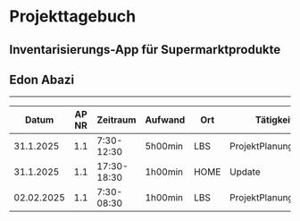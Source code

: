 # Projekttagebuch
## Inventarisierungs-App für Supermarktprodukte
## Edon Abazi
---
Datum|AP NR|Zeitraum|Aufwand|Ort|Tätigkeit|Probleme|Quellen
-----|-----|--------|-------|---|---------|--------|-------
31.1.2025|1.1|7:30-12:30|5h00min|LBS|ProjektPlanung|/|/
31.1.2025|1.1|17:30-18:30|1h00min|HOME|Update|/|/
02.02.2025|1.1|7:30-08:30|1h00min|LBS|ProjektPlanung_Ende|/|/ 



